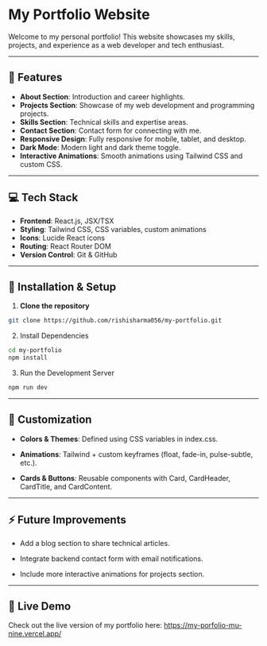 # My Portfolio Website

Welcome to my personal portfolio! This website showcases my skills, projects, and experience as a web developer and tech enthusiast.  

---

## 🌟 Features

- **About Section**: Introduction and career highlights.  
- **Projects Section**: Showcase of my web development and programming projects.  
- **Skills Section**: Technical skills and expertise areas.  
- **Contact Section**: Contact form for connecting with me.  
- **Responsive Design**: Fully responsive for mobile, tablet, and desktop.  
- **Dark Mode**: Modern light and dark theme toggle.  
- **Interactive Animations**: Smooth animations using Tailwind CSS and custom CSS.  

---

## 💻 Tech Stack

- **Frontend**: React.js, JSX/TSX  
- **Styling**: Tailwind CSS, CSS variables, custom animations  
- **Icons**: Lucide React icons  
- **Routing**: React Router DOM  
- **Version Control**: Git & GitHub  

---

## 🚀 Installation & Setup

1. **Clone the repository**  
```bash
git clone https://github.com/rishisharma056/my-portfolio.git
```
2. Install Dependencies
```bash
cd my-portfolio
npm install
```
3. Run the Development Server
```bash
npm run dev
```

---

## 🎨 Customization

- **Colors & Themes**: Defined using CSS variables in index.css.

- **Animations**: Tailwind + custom keyframes (float, fade-in, pulse-subtle, etc.).

- **Cards & Buttons**: Reusable components with Card, CardHeader, CardTitle, and CardContent.

---

## ⚡ Future Improvements

- Add a blog section to share technical articles.

- Integrate backend contact form with email notifications.

- Include more interactive animations for projects section.

---

## 🔗 Live Demo

Check out the live version of my portfolio here: https://my-porfolio-mu-nine.vercel.app/
